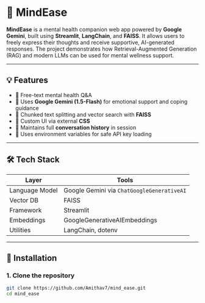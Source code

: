 # 🧠 MindEase

**MindEase** is a mental health companion web app powered by **Google Gemini**, built using **Streamlit**, **LangChain**, and **FAISS**. It allows users to freely express their thoughts and receive supportive, AI-generated responses. The project demonstrates how Retrieval-Augmented Generation (RAG) and modern LLMs can be used for mental wellness support.

---

## 💡 Features

- 🧾 Free-text mental health Q&A
- 🧠 Uses **Google Gemini (1.5-Flash)** for emotional support and coping guidance
- 🧩 Chunked text splitting and vector search with **FAISS**
- 🎨 Custom UI via external **CSS**
- 💬 Maintains full **conversation history** in session
- 🔐 Uses environment variables for safe API key loading

---

## 🛠️ Tech Stack

| Layer     | Tools |
|-----------|-------|
| Language Model | Google Gemini via `ChatGoogleGenerativeAI` |
| Vector DB | FAISS |
| Framework | Streamlit |
| Embeddings | GoogleGenerativeAIEmbeddings |
| Utilities | LangChain, dotenv |

---

## 🚀 Installation

### 1. Clone the repository

```bash
git clone https://github.com/Amithav7/mind_ease.git
cd mind_ease
